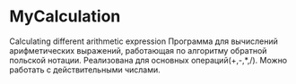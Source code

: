 # MyCalculation
Calculating different  arithmetic expression
Программа для вычислений арифметических выражений, работающая по алгоритму обратной польской нотации.
Реализована для основных операций(+,-,*,/). Можно работать с действительными числами.
